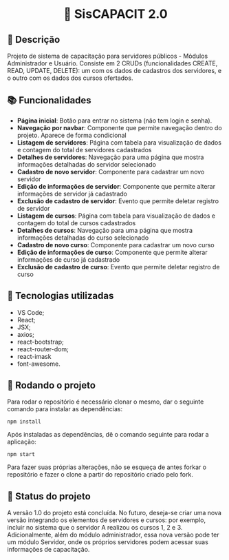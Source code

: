 <h1 align="center">📇 SisCAPACIT 2.0</h1>

## :memo: Descrição

Projeto de sistema de capacitação para servidores públicos - Módulos Administrador e Usuário. Consiste em 2 CRUDs (funcionalidades CREATE, READ, UPDATE, DELETE): um com os dados de cadastros dos servidores, e o outro com os dados dos cursos ofertados.

## :books: Funcionalidades

- <b>Página inicial</b>: Botão para entrar no sistema (não tem login e senha).
- <b>Navegação por navbar</b>: Componente que permite navegação dentro do projeto. Aparece de forma condicional
- <b>Listagem de servidores</b>: Página com tabela para visualização de dados e contagem do total de servidores cadastrados
- <b>Detalhes de servidores</b>: Navegação para uma página que mostra informações detalhadas do servidor selecionado
- <b>Cadastro de novo servidor</b>: Componente para cadastrar um novo servidor
- <b>Edição de informações de servidor</b>: Componente que permite alterar informações de servidor já cadastrado
- <b>Exclusão de cadastro de servidor</b>: Evento que permite deletar registro de servidor
- <b>Listagem de cursos</b>: Página com tabela para visualização de dados e contagem do total de cursos cadastrados
- <b>Detalhes de cursos</b>: Navegação para uma página que mostra informações detalhadas do curso selecionado
- <b>Cadastro de novo curso</b>: Componente para cadastrar um novo curso
- <b>Edição de informações de curso</b>: Componente que permite alterar informações de curso já cadastrado
- <b>Exclusão de cadastro de curso</b>: Evento que permite deletar registro de curso

## :wrench: Tecnologias utilizadas

- VS Code;
- React;
- JSX;
- axios;
- react-bootstrap;
- react-router-dom;
- react-imask
- font-awesome.

## :rocket: Rodando o projeto

Para rodar o repositório é necessário clonar o mesmo, dar o seguinte comando para instalar as dependências:

```
npm install
```

Após instaladas as dependências, dê o comando seguinte para rodar a aplicação:

```
npm start
```

Para fazer suas próprias alterações, não se esqueça de antes forkar o repositório e fazer o clone a partir do repositório criado pelo fork.

## :dart: Status do projeto

A versão 1.0 do projeto está concluída. No futuro, deseja-se criar uma nova versão integrando os elementos de servidores e cursos: por exemplo, incluir no sistema que o servidor A realizou os cursos 1, 2 e 3. Adicionalmente, além do módulo administrador, essa nova versão pode ter um módulo Servidor, onde os próprios servidores podem acessar suas informações de capacitação.
